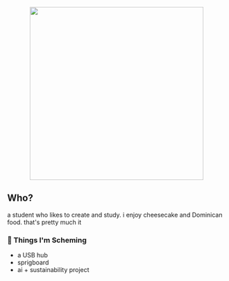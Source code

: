  <p align="center">
  <img src="https://raw.githubusercontent.com/catppuccin/catppuccin/main/assets/palette/macchiato.png" width="400" />
</p>

## Who?
a student who likes to create and study. i enjoy cheesecake and Dominican food. that's pretty much it

### 🔮 Things I'm Scheming
- a USB hub
- sprigboard
- ai + sustainability project 
